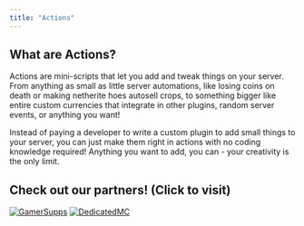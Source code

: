 ```yaml
---
title: "Actions"
---
```


## What are Actions?

Actions are mini-scripts that let you add and tweak things on your server. From anything as small as little server automations, like losing coins on death or making netherite hoes autosell crops, to something bigger like entire custom currencies that integrate in other plugins, random server events, or anything you want!

Instead of paying a developer to write a custom plugin to add small things to your server, you can just make them right in actions with no coding knowledge required! Anything you want to add, you can - your creativity is the only limit.

## Check out our partners! (Click to visit)

[![GamerSupps](https://i.imgur.com/7mFhlQO.png)](http://gamersupps.gg/discount/Auxilor?afmc=Auxilor)
[![DedicatedMC](https://i.imgur.com/x9aeH38.png)](https://dedimc.promo/Auxilor)
